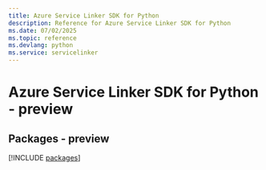 ```yaml
---
title: Azure Service Linker SDK for Python
description: Reference for Azure Service Linker SDK for Python
ms.date: 07/02/2025
ms.topic: reference
ms.devlang: python
ms.service: servicelinker
---
```

# Azure Service Linker SDK for Python - preview
## Packages - preview
[!INCLUDE [packages](service-linker-index.md)]